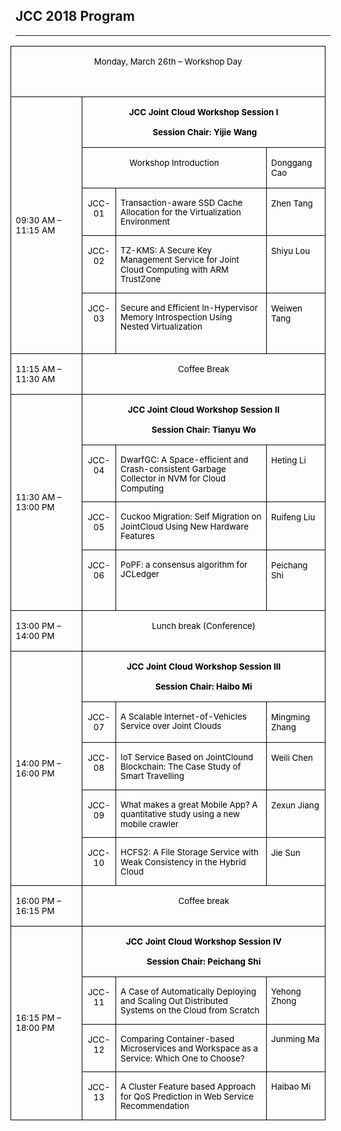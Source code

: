 ## JCC 2018 Program

---


<table class=MsoNormalTable border=1 cellspacing=0 cellpadding=0
 style='margin-left:-5.9pt;border-collapse:collapse;border:none'>
 <tr>
  <td width=588 colspan=4 valign=bottom style='width:441.0pt;border:solid black 1.0pt;
  padding:0cm 5.4pt 0cm 5.4pt'>
  <p class=MsoNormal align=center style='text-align:center;text-autospace:none'><span
  style='font-size:10.0pt;color:black'>Monday, March 26th – Workshop Day</span></p>
  <p class=MsoNormal style='text-autospace:none'><span style='font-size:10.0pt'>&nbsp;</span></p>
  </td>
 </tr>
 <tr>
  <td width=133 rowspan=5 style='width:100.0pt;border:solid black 1.0pt;
  border-top:none;padding:0cm 5.4pt 0cm 5.4pt'>
  <p class=MsoNormal style='text-autospace:none'><span style='font-size:10.0pt;
  color:black'>09:30 AM – 11:15 AM  </span></p>
  </td>
  <td width=443 colspan=3 valign=top style='width:332.0pt;border-top:none;
  border-left:none;border-bottom:solid black 1.0pt;border-right:solid black 1.0pt;
  padding:0cm 5.4pt 0cm 5.4pt'>
  <p class=MsoNormal align=center style='text-align:center;text-autospace:none'><b><span
  style='font-size:10.0pt;color:black'>JCC Joint Cloud Workshop Session I</span></b></p>
  <p class=MsoNormal align=center style='text-align:center;text-autospace:none'><b><span
  style='font-size:10.0pt;color:black'>&nbsp;Session Chair: Yijie Wang</span></b></p>
  </td>
 </tr>
 <tr>
  <td width=344 colspan=2 valign=top style='width:258.0pt;border-top:none;
  border-left:none;border-bottom:solid black 1.0pt;border-right:solid black 1.0pt;
  padding:0cm 5.4pt 0cm 5.4pt'>
  <p class=MsoNormal align=center style='text-align:center;text-autospace:none'><span
  style='font-size:10.0pt;color:black'>Workshop Introduction</span></p>
  </td>
  <td width=87 valign=top style='width:65.0pt;border-top:none;border-left:none;
  border-bottom:solid black 1.0pt;border-right:solid black 1.0pt;padding:0cm 5.4pt 0cm 5.4pt'>
  <p class=MsoNormal style='text-autospace:none'><span style='font-size:10.0pt;
  color:black'>Donggang Cao</span></p>
  </td>
 </tr>
 <tr>
  <td width=40 valign=top style='width:30.0pt;border-top:none;border-left:none;
  border-bottom:solid black 1.0pt;border-right:solid black 1.0pt;padding:0cm 5.4pt 0cm 5.4pt'>
  <p class=MsoNormal align=center style='text-align:center;text-autospace:none'><span
  style='font-size:10.0pt;color:black'>JCC-01</span></p>
  </td>
  <td width=292 valign=top style='width:219.0pt;border-top:none;border-left:
  none;border-bottom:solid black 1.0pt;border-right:solid black 1.0pt;
  padding:0cm 5.4pt 0cm 5.4pt'>
  <p class=MsoNormal style='margin-bottom:10.0pt;line-height:115%;text-autospace:
  none'><span style='font-size:10.0pt;line-height:115%;color:black'>Transaction-aware
  SSD Cache Allocation for the Virtualization Environment</span></p>
  </td>
  <td width=87 valign=top style='width:65.0pt;border-top:none;border-left:none;
  border-bottom:solid black 1.0pt;border-right:solid black 1.0pt;padding:0cm 5.4pt 0cm 5.4pt'>
  <p class=MsoNormal style='text-autospace:none'><span style='font-size:10.0pt;
  color:black'>Zhen Tang</span></p>
  </td>
 </tr>
 <tr>
  <td width=40 valign=top style='width:30.0pt;border-top:none;border-left:none;
  border-bottom:solid black 1.0pt;border-right:solid black 1.0pt;padding:0cm 5.4pt 0cm 5.4pt'>
  <p class=MsoNormal align=center style='text-align:center;text-autospace:none'><span
  style='font-size:10.0pt;color:black'>JCC-02</span></p>
  </td>
  <td width=292 valign=top style='width:219.0pt;border-top:none;border-left:
  none;border-bottom:solid black 1.0pt;border-right:solid black 1.0pt;
  padding:0cm 5.4pt 0cm 5.4pt'>
  <p class=MsoNormal style='margin-bottom:10.0pt;line-height:115%;text-autospace:
  none'><span style='font-size:10.0pt;line-height:115%;color:black'>TZ-KMS: A
  Secure Key Management Service for Joint Cloud Computing with ARM TrustZone</span></p>
  </td>
  <td width=87 valign=top style='width:65.0pt;border-top:none;border-left:none;
  border-bottom:solid black 1.0pt;border-right:solid black 1.0pt;padding:0cm 5.4pt 0cm 5.4pt'>
  <p class=MsoNormal style='text-autospace:none'><span style='font-size:10.0pt;
  color:black'>Shiyu Lou</span></p>
  </td>
 </tr>
 <tr>
  <td width=40 valign=top style='width:30.0pt;border-top:none;border-left:none;
  border-bottom:solid black 1.0pt;border-right:solid black 1.0pt;padding:0cm 5.4pt 0cm 5.4pt'>
  <p class=MsoNormal align=center style='text-align:center;text-autospace:none'><span
  style='font-size:10.0pt;color:black'>JCC-03</span></p>
  </td>
  <td width=292 valign=top style='width:219.0pt;border-top:none;border-left:
  none;border-bottom:solid black 1.0pt;border-right:solid black 1.0pt;
  padding:0cm 5.4pt 0cm 5.4pt'>
  <p class=MsoNormal style='margin-bottom:10.0pt;line-height:115%;text-autospace:
  none'><span style='font-size:10.0pt;line-height:115%;color:black'>Secure and
  Efficient In-Hypervisor Memory Introspection Using Nested Virtualization</span></p>
  </td>
  <td width=87 valign=top style='width:65.0pt;border-top:none;border-left:none;
  border-bottom:solid black 1.0pt;border-right:solid black 1.0pt;padding:0cm 5.4pt 0cm 5.4pt'>
  <p class=MsoNormal style='text-autospace:none'><span style='font-size:10.0pt;
  color:black'>Weiwen Tang </span></p>
  <p class=MsoNormal style='text-autospace:none'><span style='font-size:10.0pt'>&nbsp;</span></p>
  </td>
 </tr>
 <tr>
  <td width=133 valign=top style='width:100.0pt;border:solid black 1.0pt;
  border-top:none;padding:0cm 5.4pt 0cm 5.4pt'>
  <p class=MsoNormal style='text-autospace:none'><span style='font-size:10.0pt;
  color:black'>11:15 AM – 11:30 AM </span></p>
  </td>
  <td width=443 colspan=3 valign=top style='width:332.0pt;border-top:none;
  border-left:none;border-bottom:solid black 1.0pt;border-right:solid black 1.0pt;
  padding:0cm 5.4pt 0cm 5.4pt'>
  <p class=MsoNormal align=center style='text-align:center;text-autospace:none'><span
  style='font-size:10.0pt;color:black'>Coffee Break</span></p>
  </td>
 </tr>
 <tr>
  <td width=133 rowspan=4 style='width:100.0pt;border:solid black 1.0pt;
  border-top:none;padding:0cm 5.4pt 0cm 5.4pt'>
  <p class=MsoNormal style='text-autospace:none'><span style='font-size:10.0pt;
  color:black'>11:30 AM – 13:00 PM</span></p>
  </td>
  <td width=443 colspan=3 valign=top style='width:332.0pt;border-top:none;
  border-left:none;border-bottom:solid black 1.0pt;border-right:solid black 1.0pt;
  padding:0cm 5.4pt 0cm 5.4pt'>
  <p class=MsoNormal align=center style='text-align:center;text-autospace:none'><b><span
  style='font-size:10.0pt;color:black'>JCC Joint Cloud Workshop Session II </span></b></p>
  <p class=MsoNormal align=center style='text-align:center;text-autospace:none'><b><span
  style='font-size:10.0pt;color:black'>Session Chair: Tianyu Wo</span></b></p>
  </td>
 </tr>
 <tr>
  <td width=40 valign=top style='width:30.0pt;border-top:none;border-left:none;
  border-bottom:solid black 1.0pt;border-right:solid black 1.0pt;padding:0cm 5.4pt 0cm 5.4pt'>
  <p class=MsoNormal align=center style='text-align:center;text-autospace:none'><span
  style='font-size:10.0pt;color:black'>JCC-04</span></p>
  </td>
  <td width=292 valign=top style='width:219.0pt;border-top:none;border-left:
  none;border-bottom:solid black 1.0pt;border-right:solid black 1.0pt;
  padding:0cm 5.4pt 0cm 5.4pt'>
  <p class=MsoNormal style='margin-bottom:10.0pt;line-height:115%;text-autospace:
  none'><span style='font-size:10.0pt;line-height:115%;color:black'>DwarfGC: A
  Space-efficient and Crash-consistent Garbage Collector in NVM for Cloud
  Computing</span></p>
  </td>
  <td width=87 valign=top style='width:65.0pt;border-top:none;border-left:none;
  border-bottom:solid black 1.0pt;border-right:solid black 1.0pt;padding:0cm 5.4pt 0cm 5.4pt'>
  <p class=MsoNormal style='text-autospace:none'><span style='font-size:10.0pt;
  color:black'>Heting Li</span></p>
  </td>
 </tr>
 <tr>
  <td width=40 valign=top style='width:30.0pt;border-top:none;border-left:none;
  border-bottom:solid black 1.0pt;border-right:solid black 1.0pt;padding:0cm 5.4pt 0cm 5.4pt'>
  <p class=MsoNormal align=center style='text-align:center;text-autospace:none'><span
  style='font-size:10.0pt;color:black'>JCC-05</span></p>
  </td>
  <td width=292 valign=top style='width:219.0pt;border-top:none;border-left:
  none;border-bottom:solid black 1.0pt;border-right:solid black 1.0pt;
  padding:0cm 5.4pt 0cm 5.4pt'>
  <p class=MsoNormal style='margin-bottom:10.0pt;line-height:115%;text-autospace:
  none'><span style='font-size:10.0pt;line-height:115%;color:black'>Cuckoo
  Migration: Self Migration on JointCloud Using New Hardware Features</span></p>
  </td>
  <td width=87 valign=top style='width:65.0pt;border-top:none;border-left:none;
  border-bottom:solid black 1.0pt;border-right:solid black 1.0pt;padding:0cm 5.4pt 0cm 5.4pt'>
  <p class=MsoNormal style='text-autospace:none'><span style='font-size:10.0pt;
  color:black'>Ruifeng Liu</span></p>
  </td>
 </tr>
 <tr>
  <td width=40 valign=top style='width:30.0pt;border-top:none;border-left:none;
  border-bottom:solid black 1.0pt;border-right:solid black 1.0pt;padding:0cm 5.4pt 0cm 5.4pt'>
  <p class=MsoNormal align=center style='text-align:center;text-autospace:none'><span
  style='font-size:10.0pt;color:black'>JCC-06</span></p>
  </td>
  <td width=292 valign=top style='width:219.0pt;border-top:none;border-left:
  none;border-bottom:solid black 1.0pt;border-right:solid black 1.0pt;
  padding:0cm 5.4pt 0cm 5.4pt'>
  <p class=MsoNormal style='margin-bottom:10.0pt;line-height:115%;text-autospace:
  none'><span style='font-size:10.0pt;line-height:115%;color:black'>PoPF: a
  consensus algorithm for JCLedger</span></p>
  </td>
  <td width=87 valign=top style='width:65.0pt;border-top:none;border-left:none;
  border-bottom:solid black 1.0pt;border-right:solid black 1.0pt;padding:0cm 5.4pt 0cm 5.4pt'>
  <p class=MsoNormal style='text-autospace:none'><span style='font-size:10.0pt;
  color:black'>Peichang Shi</span></p>
  <p class=MsoNormal style='text-autospace:none'><span style='font-size:10.0pt'>&nbsp;</span></p>
  </td>
 </tr>
 <tr>
  <td width=133 valign=top style='width:100.0pt;border:solid black 1.0pt;
  border-top:none;padding:0cm 5.4pt 0cm 5.4pt'>
  <p class=MsoNormal style='text-autospace:none'><span style='font-size:10.0pt;
  color:black'>13:00 PM – 14:00 PM </span></p>
  </td>
  <td width=443 colspan=3 valign=top style='width:332.0pt;border-top:none;
  border-left:none;border-bottom:solid black 1.0pt;border-right:solid black 1.0pt;
  padding:0cm 5.4pt 0cm 5.4pt'>
  <p class=MsoNormal align=center style='text-align:center;text-autospace:none'><span
  style='font-size:10.0pt;color:black'>Lunch break (Conference)</span></p>
  </td>
 </tr>
 <tr>
  <td width=133 rowspan=5 style='width:100.0pt;border:solid black 1.0pt;
  border-top:none;padding:0cm 5.4pt 0cm 5.4pt'>
  <p class=MsoNormal style='text-autospace:none'><span style='font-size:10.0pt;
  color:black'>14:00 PM – 16:00 PM</span></p>
  </td>
  <td width=443 colspan=3 valign=top style='width:332.0pt;border-top:none;
  border-left:none;border-bottom:solid black 1.0pt;border-right:solid black 1.0pt;
  padding:0cm 5.4pt 0cm 5.4pt'>
  <p class=MsoNormal align=center style='text-align:center;text-autospace:none'><b><span
  style='font-size:10.0pt;color:black'>JCC Joint Cloud Workshop Session III</span></b></p>
  <p class=MsoNormal align=center style='text-align:center;text-autospace:none'><b><span
  style='font-size:10.0pt;color:black'>Session Chair: Haibo Mi</span></b></p>
  </td>
 </tr>
 <tr>
  <td width=40 valign=top style='width:30.0pt;border-top:none;border-left:none;
  border-bottom:solid black 1.0pt;border-right:solid black 1.0pt;padding:0cm 5.4pt 0cm 5.4pt'>
  <p class=MsoNormal align=center style='text-align:center;text-autospace:none'><span
  style='font-size:10.0pt;color:black'>JCC-07</span></p>
  </td>
  <td width=292 valign=top style='width:219.0pt;border-top:none;border-left:
  none;border-bottom:solid black 1.0pt;border-right:solid black 1.0pt;
  padding:0cm 5.4pt 0cm 5.4pt'>
  <p class=MsoNormal style='margin-bottom:10.0pt;line-height:115%;text-autospace:
  none'><span style='font-size:10.0pt;line-height:115%;color:black'>A Scalable
  lnternet-of-Vehicles Service over Joint Clouds</span></p>
  </td>
  <td width=87 valign=top style='width:65.0pt;border-top:none;border-left:none;
  border-bottom:solid black 1.0pt;border-right:solid black 1.0pt;padding:0cm 5.4pt 0cm 5.4pt'>
  <p class=MsoNormal style='text-autospace:none'><span style='font-size:10.0pt;
  color:black'>Mingming Zhang</span></p>
  </td>
 </tr>
 <tr>
  <td width=40 valign=top style='width:30.0pt;border-top:none;border-left:none;
  border-bottom:solid black 1.0pt;border-right:solid black 1.0pt;padding:0cm 5.4pt 0cm 5.4pt'>
  <p class=MsoNormal align=center style='text-align:center;text-autospace:none'><span
  style='font-size:10.0pt;color:black'>JCC-08</span></p>
  </td>
  <td width=292 valign=top style='width:219.0pt;border-top:none;border-left:
  none;border-bottom:solid black 1.0pt;border-right:solid black 1.0pt;
  padding:0cm 5.4pt 0cm 5.4pt'>
  <p class=MsoNormal style='margin-bottom:10.0pt;line-height:115%;text-autospace:
  none'><span style='font-size:10.0pt;line-height:115%;color:black'>IoT Service
  Based on JointClound Blockchain: The Case Study of Smart Travelling</span></p>
  </td>
  <td width=87 valign=top style='width:65.0pt;border-top:none;border-left:none;
  border-bottom:solid black 1.0pt;border-right:solid black 1.0pt;padding:0cm 5.4pt 0cm 5.4pt'>
  <p class=MsoNormal style='text-autospace:none'><span style='font-size:10.0pt;
  color:black'>Weili Chen</span></p>
  </td>
 </tr>
 <tr>
  <td width=40 valign=top style='width:30.0pt;border-top:none;border-left:none;
  border-bottom:solid black 1.0pt;border-right:solid black 1.0pt;padding:0cm 5.4pt 0cm 5.4pt'>
  <p class=MsoNormal align=center style='text-align:center;text-autospace:none'><span
  style='font-size:10.0pt;color:black'>JCC-09</span></p>
  </td>
  <td width=292 valign=top style='width:219.0pt;border-top:none;border-left:
  none;border-bottom:solid black 1.0pt;border-right:solid black 1.0pt;
  padding:0cm 5.4pt 0cm 5.4pt'>
  <p class=MsoNormal style='margin-bottom:10.0pt;line-height:115%;text-autospace:
  none'><span style='font-size:10.0pt;line-height:115%;color:black'>What makes
  a great Mobile App? A quantitative study using a new mobile crawler</span></p>
  </td>
  <td width=87 valign=top style='width:65.0pt;border-top:none;border-left:none;
  border-bottom:solid black 1.0pt;border-right:solid black 1.0pt;padding:0cm 5.4pt 0cm 5.4pt'>
  <p class=MsoNormal style='text-autospace:none'><span style='font-size:10.0pt;
  color:black'>Zexun Jiang</span></p>
  </td>
 </tr>
 <tr>
  <td width=40 valign=top style='width:30.0pt;border-top:none;border-left:none;
  border-bottom:solid black 1.0pt;border-right:solid black 1.0pt;padding:0cm 5.4pt 0cm 5.4pt'>
  <p class=MsoNormal align=center style='text-align:center;text-autospace:none'><span
  style='font-size:10.0pt;color:black'>JCC-10</span></p>
  </td>
  <td width=292 valign=top style='width:219.0pt;border-top:none;border-left:
  none;border-bottom:solid black 1.0pt;border-right:solid black 1.0pt;
  padding:0cm 5.4pt 0cm 5.4pt'>
  <p class=MsoNormal style='margin-bottom:10.0pt;line-height:115%;text-autospace:
  none'><span style='font-size:10.0pt;line-height:115%;color:black'>HCFS2: A
  File Storage Service with Weak Consistency in the Hybrid Cloud</span></p>
  </td>
  <td width=87 valign=top style='width:65.0pt;border-top:none;border-left:none;
  border-bottom:solid black 1.0pt;border-right:solid black 1.0pt;padding:0cm 5.4pt 0cm 5.4pt'>
  <p class=MsoNormal style='text-autospace:none'><span style='font-size:10.0pt;
  color:black'>Jie Sun</span></p>
  </td>
 </tr>
 <tr>
  <td width=133 valign=top style='width:100.0pt;border:solid black 1.0pt;
  border-top:none;padding:0cm 5.4pt 0cm 5.4pt'>
  <p class=MsoNormal style='text-autospace:none'><span style='font-size:10.0pt;
  color:black'>16:00 PM – 16:15 PM </span></p>
  </td>
  <td width=443 colspan=3 valign=top style='width:332.0pt;border-top:none;
  border-left:none;border-bottom:solid black 1.0pt;border-right:solid black 1.0pt;
  padding:0cm 5.4pt 0cm 5.4pt'>
  <p class=MsoNormal align=center style='text-align:center;text-autospace:none'><span
  style='font-size:10.0pt;color:black'>Coffee break</span></p>
  </td>
 </tr>
 <tr>
  <td width=133 rowspan=4 style='width:100.0pt;border:solid black 1.0pt;
  border-top:none;padding:0cm 5.4pt 0cm 5.4pt'>
  <p class=MsoNormal style='text-autospace:none'><span style='font-size:10.0pt;
  color:black'>16:15 PM – 18:00 PM</span></p>
  </td>
  <td width=443 colspan=3 valign=top style='width:332.0pt;border-top:none;
  border-left:none;border-bottom:solid black 1.0pt;border-right:solid black 1.0pt;
  padding:0cm 5.4pt 0cm 5.4pt'>
  <p class=MsoNormal align=center style='text-align:center;text-autospace:none'><b><span
  style='font-size:10.0pt;color:black'>JCC Joint Cloud Workshop Session IV </span></b></p>
  <p class=MsoNormal align=center style='text-align:center;text-autospace:none'><b><span
  style='font-size:10.0pt;color:black'>Session Chair: Peichang Shi</span></b></p>
  </td>
 </tr>
 <tr>
  <td width=40 valign=top style='width:30.0pt;border-top:none;border-left:none;
  border-bottom:solid black 1.0pt;border-right:solid black 1.0pt;padding:0cm 5.4pt 0cm 5.4pt'>
  <p class=MsoNormal align=center style='text-align:center;text-autospace:none'><span
  style='font-size:10.0pt;color:black'>JCC-11</span></p>
  </td>
  <td width=292 valign=top style='width:219.0pt;border-top:none;border-left:
  none;border-bottom:solid black 1.0pt;border-right:solid black 1.0pt;
  padding:0cm 5.4pt 0cm 5.4pt'>
  <p class=MsoNormal style='margin-bottom:10.0pt;line-height:115%;text-autospace:
  none'><span style='font-size:10.0pt;line-height:115%;color:black'>A Case of
  Automatically Deploying and Scaling Out Distributed Systems on the Cloud from
  Scratch</span></p>
  </td>
  <td width=87 valign=top style='width:65.0pt;border-top:none;border-left:none;
  border-bottom:solid black 1.0pt;border-right:solid black 1.0pt;padding:0cm 5.4pt 0cm 5.4pt'>
  <p class=MsoNormal style='margin-bottom:10.0pt;line-height:115%;text-autospace:
  none'><span style='font-size:10.0pt;line-height:115%;color:black'>
  Yehong Zhong</span></p>
  </td>
 </tr>
 <tr>
  <td width=40 valign=top style='width:30.0pt;border-top:none;border-left:none;
  border-bottom:solid black 1.0pt;border-right:solid black 1.0pt;padding:0cm 5.4pt 0cm 5.4pt'>
  <p class=MsoNormal align=center style='text-align:center;text-autospace:none'><span
  style='font-size:10.0pt;color:black'>JCC-12</span></p>
  </td>
  <td width=292 valign=top style='width:219.0pt;border-top:none;border-left:
  none;border-bottom:solid black 1.0pt;border-right:solid black 1.0pt;
  padding:0cm 5.4pt 0cm 5.4pt'>
  <p class=MsoNormal style='margin-bottom:10.0pt;line-height:115%;text-autospace:
  none'><span style='font-size:10.0pt;line-height:115%;color:black'>Comparing
  Container-based Microservices and Workspace as a Service: Which One to
  Choose?</span></p>
  </td>
  <td width=87 valign=top style='width:65.0pt;border-top:none;border-left:none;
  border-bottom:solid black 1.0pt;border-right:solid black 1.0pt;padding:0cm 5.4pt 0cm 5.4pt'>
  <p class=MsoNormal style='margin-bottom:10.0pt;line-height:115%;text-autospace:
  none'><span style='font-size:10.0pt;line-height:115%;color:black'>Junming Ma</span></p>
  </td>
 </tr>
 <tr>
  <td width=40 valign=top style='width:30.0pt;border-top:none;border-left:none;
  border-bottom:solid black 1.0pt;border-right:solid black 1.0pt;padding:0cm 5.4pt 0cm 5.4pt'>
  <p class=MsoNormal align=center style='text-align:center;text-autospace:none'><span
  style='font-size:10.0pt;color:black'>JCC-13</span></p>
  </td>
  <td width=292 valign=top style='width:219.0pt;border-top:none;border-left:
  none;border-bottom:solid black 1.0pt;border-right:solid black 1.0pt;
  padding:0cm 5.4pt 0cm 5.4pt'>
  <p class=MsoNormal style='margin-bottom:10.0pt;line-height:115%;text-autospace:
  none'><span style='font-size:10.0pt;line-height:115%;color:black'>A Cluster
  Feature based Approach for QoS Prediction in Web Service Recommendation</span></p>
  </td>
  <td width=87 valign=top style='width:65.0pt;border-top:none;border-left:none;
  border-bottom:solid black 1.0pt;border-right:solid black 1.0pt;padding:0cm 5.4pt 0cm 5.4pt'>
  <p class=MsoNormal style='margin-bottom:10.0pt;line-height:115%;text-autospace:
  none'><span style='font-size:10.0pt;line-height:115%;color:black'>Haibao Mi</span></p>
  </td>
 </tr>
</table>
